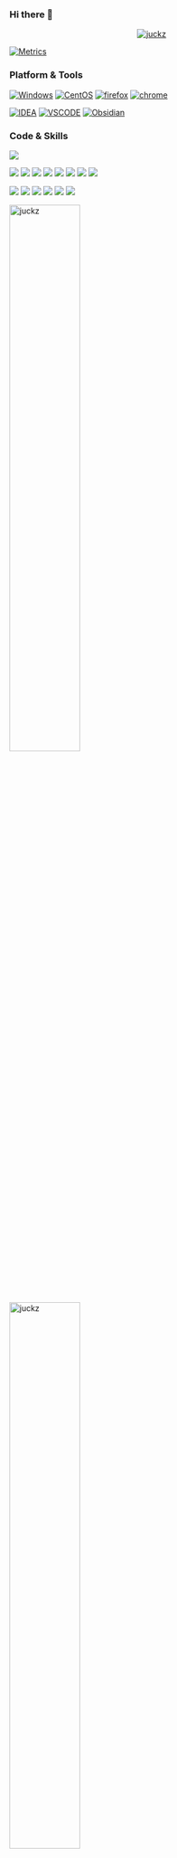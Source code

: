 ### Hi there 👋

<p align="center"> <a href="https://github.com/ryo-ma/github-profile-trophy"><img src="https://github-profile-trophy.vercel.app/?username=juckz&theme=onedark&title=MultiLanguage,Commit,Repositories" alt="juckz" /></a> </p>

[![Metrics](https://metrics.lecoq.io/juckz?template=classic&base.header=0&base.activity=0&base.community=0&base.repositories=0&base.metadata=0&pagespeed=1&pagespeed.url=.user.website&pagespeed.detailed=false&pagespeed.screenshot=false&config.timezone=Asia%2FShanghai)](https://ihave.cool)

### Platform & Tools

[![Windows](https://img.shields.io/badge/windows-292e33?style=for-the-badge&logo=windows&logoColor=ffffff)](https://www.microsoft.com/en-us/windows)
[![CentOS](https://img.shields.io/badge/centos-1793D1?logo=centos&logoColor=fff&style=for-the-badge)](https://www.centos.org/)
[![firefox](https://img.shields.io/badge/FireFox-FF7139?style=for-the-badge&logo=Firefox-Browser&logoColor=ffffff)](https://www.mozilla.org/zh-CN/firefox/new/)
[![chrome](https://img.shields.io/badge/chrome-FF7139?style=for-the-badge&logo=chrome&logoColor=1a73e9)](https://www.google.com/chrome/)

[![IDEA](https://img.shields.io/badge/IDE-Goland-black?style=flat-square&logo=goland&logoColor=ffffff)](https://www.jetbrains.com/)
[![VSCODE](https://img.shields.io/badge/Editor-Visual%20Studio%20Code-007ACC?style=flat-square&logo=visual-studio-code&logoColor=ffffff)](https://code.visualstudio.com/)
[![Obsidian](https://img.shields.io/badge/obsidian-000000?style=flat-square&logo=obsidian&logoColor=ffffff)](https://obsidian.md/)

### Code & Skills

![](https://skillicons.dev/icons?i=kubernetes,grafana,prometheus,docker,linux,html,js,ts,vue,nodejs,java,spring,css,github,go)

[![](https://img.shields.io/badge/-WireGuard-88171A?style=flat-square&logo=wireguard&logoColor=ffffff)](https://www.wireguard.com/)
[![](https://img.shields.io/badge/-Kubernetes-326CE5?style=flat-square&logo=kubernetes&logoColor=ffffff)](https://kubernetes.io/)
[![](https://img.shields.io/badge/-Docker-2496ED?style=flat-square&logo=docker&logoColor=ffffff)](https://www.docker.com/)
[![](https://img.shields.io/badge/-Podman-892CA0?style=flat-square&logo=podman&logoColor=ffffff)](https://podman.io/)
[![](https://img.shields.io/badge/-Prometheus-E6522C?style=flat-square&logo=prometheus&logoColor=ffffff)](https://prometheus.io/)
[![](https://img.shields.io/badge/-Grafana-F46800?style=flat-square&logo=grafana&logoColor=ffffff)](https://grafana.com/)
[![](https://img.shields.io/badge/-Harbor-60B932?style=flat-square&logo=harbor&logoColor=ffffff)](https://goharbor.io/)
[![](https://img.shields.io/badge/-Consul-F24C53?style=flat-square&logo=consul&logoColor=ffffff)](https://www.consul.io/)

[![](https://img.shields.io/badge/-Hugo-FF4088?style=flat-square&logo=hugo&logoColor=ffffff)](https://gohugo.io/)
[![](https://img.shields.io/badge/-Linux-Fcc624?style=flat-square&logo=linux&logoColor=ffffff)](https://www.linux.org/)
[![](https://img.shields.io/badge/-Nginx-269539?style=flat-square&logo=nginx&logoColor=ffffff)](https://nginx.org/)
[![](https://img.shields.io/badge/-GitHub%20Actions-2088FF?style=flat-square&logo=github-actions&logoColor=ffffff)](https://github.com/features/actions)
[![](https://img.shields.io/badge/-Golang-00ADD8?style=flat-square&logo=go&logoColor=ffffff)](https://golang.org/)
[![](https://img.shields.io/badge/-Ceph-EF5C55?style=flat-square&logo=ceph&logoColor=ffffff)](https://ceph.io/)

<span><img src="https://github-readme-stats.vercel.app/api?username=juckz&show_icons=true&theme=react&hide_border=false" alt="juckz" width=49.8% /></span>
<span><img src="https://github-readme-streak-stats.herokuapp.com/?user=juckz&theme=react" alt="juckz" width=49.8% /></span>

<table><tr><td valign="top">

### 🔭 Working on

* [一个满足Obsidian所有常见需求的综合性的插件](https://github.com/JuckZ/obsidian-manager)
</td><td valign="top">

### 📂 Project

<!-- project starts -->
* [一个满足Obsidian所有常见需求的综合性的插件](https://github.com/JuckZ/obsidian-manager)
* [桌面美化配置分享](https://github.com/JuckZ/aesthetic)
* [docker镜像同步工具，解决镜像被墙问题](https://github.com/JuckZ/image-syncer)
* [书签管理工具](https://github.com/JuckZ/bookmark-cleaner)
* [linux web管理工具](https://github.com/JuckZ/linux-cockpit)
* [冒险岛 html5小游戏](https://github.com/JuckZ/mxd)
<!-- project ends -->
</td><td valign="top">

### 🌱 Blog

<!-- blog starts -->
* [kubectl 创建 Pod 背后到底发生了什么？](https://icloudnative.io/posts/what-happens-when-k8s/)
* [Docker 镜像制作系列](https://icloudnative.io/series/docker-%E9%95%9C%E5%83%8F%E5%88%B6%E4%BD%9C%E7%B3%BB%E5%88%97/)
* [Linux Cgroup 入门系列](https://icloudnative.io/series/linux-cgroup-%E5%85%A5%E9%97%A8%E7%B3%BB%E5%88%97/)
* [Linux Capabilities 入门系列](https://icloudnative.io/series/linux-capabilities-%E5%85%A5%E9%97%A8%E7%B3%BB%E5%88%97/)
<!-- blog ends -->
More on [icloudnative.io](https://icloudnative.io/)
</td></tr></table>

👉 [ihave.cool](https://ihave.cool/)

<!--
**JuckZ/JuckZ** is a ✨ _special_ ✨ repository because its `README.md` (this file) appears on your GitHub profile.

Here are some ideas to get you started:

- 🔭 I’m currently working on ...
- 🌱 I’m currently learning ...
- 👯 I’m looking to collaborate on ...
- 🤔 I’m looking for help with ...
- 💬 Ask me about ...
- 📫 How to reach me: ...
- 😄 Pronouns: ...
- ⚡ Fun fact: ...

Here are some snippets:
1. as follow:
  or you can follow my Twitter and Github:

  [![Twitter: JuckZhang](https://img.shields.io/twitter/follow/JuckZhang?style=social)](https://twitter.com/JuckZhang)
  [![GitHub Thaiane](https://img.shields.io/github/followers/juckz?label=follow&style=social)](https://github.com/juckz)
2. as follow:
  <p align="center"> <a href="https://github.com/ryo-ma/github-profile-trophy"><img src="https://github-profile-trophy.vercel.app/?username=juckz&theme=onedark&title=MultiLanguage,Stars,Commit,Followers,Issues,Repositories" alt="juckz" /></a> </p>

3. as follow:
  [![Telegram](https://img.shields.io/badge/Telegram-2CA5E0?style=for-the-badge&logo=telegram&logoColor=white)](https://t.me/cloudnativer)

-->
